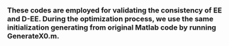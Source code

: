 ### These codes are employed for validating the consistency of EE and D-EE. During the optimization process, we use the same initialization generating from original Matlab code by running GenerateX0.m. 
